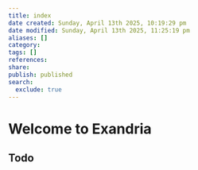 ```yaml
---
title: index
date created: Sunday, April 13th 2025, 10:19:29 pm
date modified: Sunday, April 13th 2025, 11:25:19 pm
aliases: []
category: 
tags: []
references: 
share: 
publish: published
search:
  exclude: true
---
```


# Welcome to Exandria

## Todo

```tasks
```
